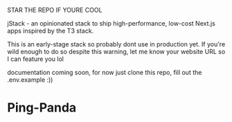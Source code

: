 STAR THE REPO IF YOURE COOL

jStack - an opinionated stack to ship high-performance, low-cost Next.js apps inspired by the T3 stack.

This is an early-stage stack so probably dont use in production yet. If you're wild enough to do so despite this warning, let me know your website URL so I can feature you lol

documentation coming soon, for now just clone this repo, fill out the .env.example :))
# Ping-Panda
